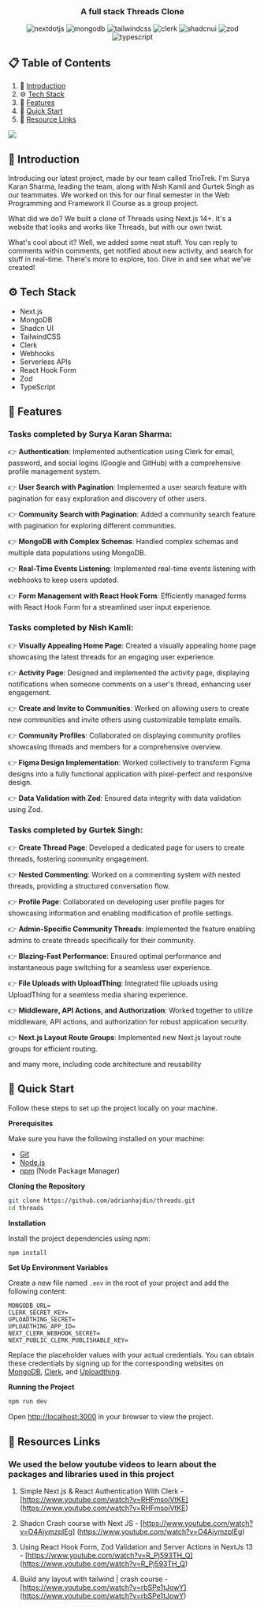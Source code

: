 <div align="center">
  <br />

  <h3 align="center">A full stack Threads Clone</h3>

  <div>
    <img src="https://img.shields.io/badge/-Next_JS-black?style=for-the-badge&logoColor=white&logo=nextdotjs&color=000000" alt="nextdotjs" />
    <img src="https://img.shields.io/badge/-MongoDB-black?style=for-the-badge&logoColor=white&logo=mongodb&color=47A248" alt="mongodb" />
    <img src="https://img.shields.io/badge/-Tailwind_CSS-black?style=for-the-badge&logoColor=white&logo=tailwindcss&color=06B6D4" alt="tailwindcss" />
    <img src="https://img.shields.io/badge/-Clerk-black?style=for-the-badge&logoColor=white&logo=clerk&color=6C47FF" alt="clerk" />
    <img src="https://img.shields.io/badge/-Shadcn_UI-black?style=for-the-badge&logoColor=white&logo=shadcnui&color=000000" alt="shadcnui" />
    <img src="https://img.shields.io/badge/-Zod-black?style=for-the-badge&logoColor=white&logo=zod&color=3E67B1" alt="zod" />
    <img src="https://img.shields.io/badge/-Typescript-black?style=for-the-badge&logoColor=white&logo=typescript&color=3178C6" alt="typescript" />
  </div>

</div>

## 📋 <a name="table">Table of Contents</a>

1. 🤖 [Introduction](#introduction)
2. ⚙️ [Tech Stack](#tech-stack)
3. 🔋 [Features](#features)
4. 🤸 [Quick Start](#quick-start)
5. 🔗 [Resource Links](#links)




<a href="https://youtu.be/O5cmLDVTgAs?feature=shared" target="_blank"><img src="https://github.com/sujatagunale/EasyRead/assets/151519281/1736fca5-a031-4854-8c09-bc110e3bc16d" /></a>

## <a name="introduction">🤖 Introduction</a>

Introducing our latest project, made by our team called TrioTrek. I'm Surya Karan Sharma, leading the team, along with Nish Kamli and Gurtek Singh as our teammates. We worked on this for our final semester in the Web Programming and Framework II Course as a group project.

What did we do? We built a clone of Threads using Next.js 14+. It's a website that looks and works like Threads, but with our own twist.

What's cool about it? Well, we added some neat stuff. You can reply to comments within comments, get notified about new activity, and search for stuff in real-time. There's more to explore, too. Dive in and see what we've created!

## <a name="tech-stack">⚙️ Tech Stack</a>

- Next.js
- MongoDB
- Shadcn UI
- TailwindCSS
- Clerk
- Webhooks
- Serverless APIs
- React Hook Form
- Zod
- TypeScript

## <a name="features">🔋 Features</a>

### Tasks completed by Surya Karan Sharma:

👉 **Authentication**: Implemented authentication using Clerk for email, password, and social logins (Google and GitHub) with a comprehensive profile management system.

👉 **User Search with Pagination**: Implemented a user search feature with pagination for easy exploration and discovery of other users.

👉 **Community Search with Pagination**: Added a community search feature with pagination for exploring different communities.

👉 **MongoDB with Complex Schemas**: Handled complex schemas and multiple data populations using MongoDB.

👉 **Real-Time Events Listening**: Implemented real-time events listening with webhooks to keep users updated.

👉 **Form Management with React Hook Form**: Efficiently managed forms with React Hook Form for a streamlined user input experience.

### Tasks completed by Nish Kamli:

👉 **Visually Appealing Home Page**: Created a visually appealing home page showcasing the latest threads for an engaging user experience.

👉 **Activity Page**: Designed and implemented the activity page, displaying notifications when someone comments on a user's thread, enhancing user engagement.

👉 **Create and Invite to Communities**: Worked on allowing users to create new communities and invite others using customizable template emails.

👉 **Community Profiles**: Collaborated on displaying community profiles showcasing threads and members for a comprehensive overview.

👉 **Figma Design Implementation**: Worked collectively to transform Figma designs into a fully functional application with pixel-perfect and responsive design.

👉 **Data Validation with Zod**: Ensured data integrity with data validation using Zod.

### Tasks completed by Gurtek Singh:

👉 **Create Thread Page**: Developed a dedicated page for users to create threads, fostering community engagement.

👉 **Nested Commenting**: Worked on a commenting system with nested threads, providing a structured conversation flow.

👉 **Profile Page**: Collaborated on developing user profile pages for showcasing information and enabling modification of profile settings.

👉 **Admin-Specific Community Threads**: Implemented the feature enabling admins to create threads specifically for their community.

👉 **Blazing-Fast Performance**: Ensured optimal performance and instantaneous page switching for a seamless user experience.

👉 **File Uploads with UploadThing**: Integrated file uploads using UploadThing for a seamless media sharing experience.

👉 **Middleware, API Actions, and Authorization**: Worked together to utilize middleware, API actions, and authorization for robust application security.

👉 **Next.js Layout Route Groups**: Implemented new Next.js layout route groups for efficient routing.

and many more, including code architecture and reusability 

## <a name="quick-start">🤸 Quick Start</a>

Follow these steps to set up the project locally on your machine.

**Prerequisites**

Make sure you have the following installed on your machine:

- [Git](https://git-scm.com/)
- [Node.js](https://nodejs.org/en)
- [npm](https://www.npmjs.com/) (Node Package Manager)

**Cloning the Repository**

```bash
git clone https://github.com/adrianhajdin/threads.git
cd threads
```

**Installation**

Install the project dependencies using npm:

```bash
npm install
```

**Set Up Environment Variables**

Create a new file named `.env` in the root of your project and add the following content:

```env
MONGODB_URL=
CLERK_SECRET_KEY=
UPLOADTHING_SECRET=
UPLOADTHING_APP_ID=
NEXT_CLERK_WEBHOOK_SECRET=
NEXT_PUBLIC_CLERK_PUBLISHABLE_KEY=
```

Replace the placeholder values with your actual credentials. You can obtain these credentials by signing up for the corresponding websites on [MongoDB](https://www.mongodb.com/), [Clerk](https://clerk.com/), and [Uploadthing](https://uploadthing.com/). 

**Running the Project**

```bash
npm run dev
```

Open [http://localhost:3000](http://localhost:3000) in your browser to view the project.


## <a name="links">🔗 Resources Links</a>

### We used the below youtube videos to learn about the packages and libraries used in this project

1. Simple Next.js & React Authentication With Clerk - [https://www.youtube.com/watch?v=RHFmsoiVtKE] (https://www.youtube.com/watch?v=RHFmsoiVtKE)

2. Shadcn Crash course with Next JS - [https://www.youtube.com/watch?v=O4AjymzpIEg] (https://www.youtube.com/watch?v=O4AjymzpIEg)

3. Using React Hook Form, Zod Validation and Server Actions in NextJs 13 - [https://www.youtube.com/watch?v=R_Pj593TH_Q] (https://www.youtube.com/watch?v=R_Pj593TH_Q)

4. Build any layout with tailwind | crash course - [https://www.youtube.com/watch?v=rbSPe1tJowY] (https://www.youtube.com/watch?v=rbSPe1tJowY)